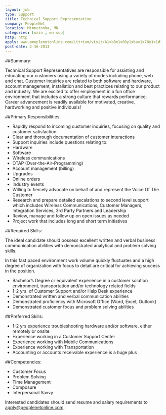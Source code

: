 ```yaml
---
layout: job
type: Support
title: Technical Support Representative
company: PeopleNet
location: Minnetonka, MN
categories: [main , mn-sup]
http: http
apply: www.peoplenetonline.com/ittrium/visit/A1xb8x1x80y1xbax1x78y1x1dfx1x67y1x1e3x1x7cy1x1f6x1x67y1x6c1x1x65y1x6a2x1x67y1x2344x1x65y1x235bx1x67
post-date: 2-16-2013
---
```


##Summary:

Technical Support Representatives are responsible for assisting and educating our customers using a variety of modes including phone, web and chat. Customer inquiries are related to both software and hardware, account management, installation and best practices relating to our product and industry. We are excited to offer employment in a fun office environment that includes a strong culture that rewards performance. Career advancement is readily available for motivated, creative, hardworking and positive individuals!

##Primary Responsibilities:

* Rapidly respond to incoming customer inquiries, focusing on quality and customer satisfaction
* Clear and thorough documentation of customer interactions
* Support inquiries include questions relating to:
* Hardware
* Software
* Wireless communications
* OTAP (Over-the-Air-Programming)
* Account management (billing)
* Upgrades
* Online orders
* Industry events
* Willing to fiercely advocate on behalf of and represent the Voice Of The Customer
* Research and prepare detailed escalations to second level support which includes Wireless Communications, Customer Managers, Integration Services, 3rd Party Partners and Leadership
* Review, manage and follow up on open issues as needed
* Project work that includes long and short term initiatives

##Required Skills:

The ideal candidate should possess excellent written and verbal business communication abilities with demonstrated analytical and problem solving skills.

In this fast paced environment work volume quickly fluctuates and a high degree of organization with focus to detail are critical for achieving success in the position.

* Bachelor’s Degree or equivalent experience in a customer solution environment, transportation and/or technology related fields
* 1-2 yrs. of Customer Support and/or Help Desk experience
* Demonstrated written and verbal communication abilities
* Demonstrated proficiency with Microsoft Office (Word, Excel, Outlook)
* Demonstrated customer focus and problem solving abilities

##Preferred Skills:

* 1-2 yrs experience troubleshooting hardware and/or software, either remotely or onsite
* Experience working in a Customer Support Center
* Experience working with Mobile Communications
* Experience working with Transportation
* Accounting or accounts receivable experience is a huge plus

##Competencies:

* Customer Focus
* Problem Solving
* Time Management
* Composure
* Interpersonal Savvy

Interested candidates should send resume and salary requirements to apply@peoplenetonline.com. 